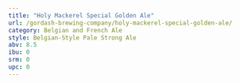 ```yaml
---
title: "Holy Mackerel Special Golden Ale"
url: /gordash-brewing-company/holy-mackerel-special-golden-ale/
category: Belgian and French Ale
style: Belgian-Style Pale Strong Ale
abv: 8.5
ibu: 0
srm: 0
upc: 0
---
```


